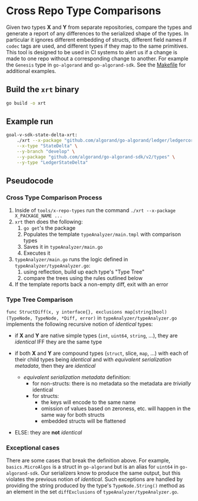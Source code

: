 # Cross Repo Type Comparisons

Given two types **X** and **Y** from separate repositories, compare the types and generate a report of any differences to the serialized shape of the types. In particular it ignores different embedding of structs, different field names if `codec` tags are used, and different types if they map to the same primitives.
This tool is designed to be used in CI systems to alert us if a change is made to one repo without a corresponding change to another. For example the `Genesis` type in `go-algorand` and `go-algorand-sdk`. See the [Makefile](./Makefile) for additional examples.

## Build the `xrt` binary

```sh
go build -o xrt
```

## Example run

```sh
goal-v-sdk-state-delta-xrt:
    ./xrt --x-package "github.com/algorand/go-algorand/ledger/ledgercore" \
    --x-type "StateDelta" \
    --y-branch "develop" \
    --y-package "github.com/algorand/go-algorand-sdk/v2/types" \
    --y-type "LedgerStateDelta"
```

## Pseudocode

### Cross Type Comparison Process

1. Inside of `tools/x-repo-types` run the command `./xrt --x-package X_PACKAGE_NAME ...`
2. `xrt` then does the following:
   1. `go get`'s the package
   2. Populates the template `typeAnalyzer/main.tmpl` with comparison types
   3. Saves it in `typeAnalyzer/main.go`
   4. Executes it
3. `typeAnalyzer/main.go` runs the logic defined in `typeAnalyzer/typeAnalyzer.go`:
   1. using reflection, build up each type's "Type Tree"
   2. compare the trees using the rules outlined below
4. If the template reports back a non-empty diff, exit with an error

### Type Tree Comparison

`func StructDiff(x, y interface{}, exclusions map[string]bool) (TypeNode, TypeNode, *Diff, error)` in `typeAnalyzer/typeAnalyzer.go` implements the following recursive notion of _identical_ types:

* if **X** and **Y** are native simple types (`int`, `uint64`, `string`, ...), they are _identical_ IFF they are the same type
* if both **X** and **Y** are compound types (`struct`, slice, `map`, ...) with each of their child types being _identical_ and with _equivalent serialization metadata_, then they are _identical_
  * _equivalent serialization metadata_ definition:
    * for non-structs: there is no metadata so the metadata are _trivially_ identical
    * for structs:
      * the keys will encode to the same name
      * omission of values based on zeroness, etc. will happen in the same way for both structs
      * embedded structs will be flattened

* ELSE: they are **not** _identical_

### Exceptional cases

There are some cases that break the definition above. For example, `basics.MicroAlgos` is a struct in
`go-algorand` but is an alias for `uint64` in `go-algorand-sdk`. Our serializers know to produce the same
output, but this violates the previous notion of _identical_. Such exceptions are handled by providing the string produced by the type's `TypeNode.String()` method
as an element in the set `diffExclusions` of `typeAnalyzer/typeAnalyzer.go`.

